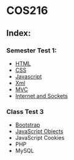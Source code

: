 # COS216

## Index:
### Semester Test 1:
- [HTML](html.md)
- [CSS](CSS.md)
- [Javascript](javascript.md)
- [Xml](xml.md)
- [MVC](mvc.md)
- [Internet and Sockets](internetAndSockets.md)

### Class Test 3
- [Bootstrap](bootstrap.md)
- [JavaScript Objects](javascriptObjects.md)
- JavaScript Cookies
- PHP
- MySQL
